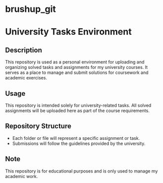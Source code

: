 # brushup_git
# University Tasks Environment

## Description
This repository is used as a personal environment for uploading and organizing solved tasks and assignments for my university courses. It serves as a place to manage and submit solutions for coursework and academic exercises.

## Usage
This repository is intended solely for university-related tasks. All solved assignments will be uploaded here as part of the course requirements.

## Repository Structure
- Each folder or file will represent a specific assignment or task.
- Submissions will follow the guidelines provided by the university.

## Note
This repository is for educational purposes and is only used to manage my academic work.
